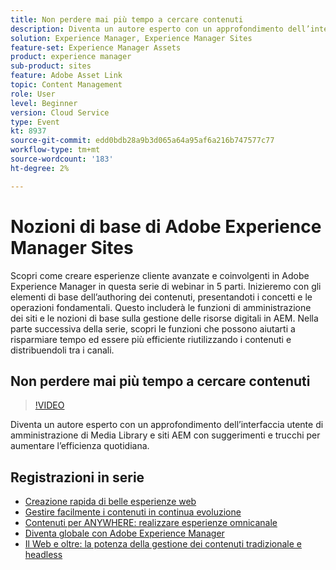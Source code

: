 ```yaml
---
title: Non perdere mai più tempo a cercare contenuti
description: Diventa un autore esperto con un approfondimento dell’interfaccia utente di amministrazione di Media Library e siti AEM con suggerimenti e trucchi per aumentare l’efficienza quotidiana
solution: Experience Manager, Experience Manager Sites
feature-set: Experience Manager Assets
product: experience manager
sub-product: sites
feature: Adobe Asset Link
topic: Content Management
role: User
level: Beginner
version: Cloud Service
type: Event
kt: 8937
source-git-commit: edd0bdb28a9b3d065a64a95af6a216b747577c77
workflow-type: tm+mt
source-wordcount: '183'
ht-degree: 2%

---
```


# Nozioni di base di Adobe Experience Manager Sites 

Scopri come creare esperienze cliente avanzate e coinvolgenti in Adobe Experience Manager in questa serie di webinar in 5 parti. Inizieremo con gli elementi di base dell’authoring dei contenuti, presentandoti i concetti e le operazioni fondamentali. Questo includerà le funzioni di amministrazione dei siti e le nozioni di base sulla gestione delle risorse digitali in AEM. Nella parte successiva della serie, scopri le funzioni che possono aiutarti a risparmiare tempo ed essere più efficiente riutilizzando i contenuti e distribuendoli tra i canali.

## Non perdere mai più tempo a cercare contenuti

>[!VIDEO](https://video.tv.adobe.com/v/336983/?quality=12&learn=on&hidetitle=true)

Diventa un autore esperto con un approfondimento dell’interfaccia utente di amministrazione di Media Library e siti AEM con suggerimenti e trucchi per aumentare l’efficienza quotidiana.

## Registrazioni in serie

* [Creazione rapida di belle esperienze web](authoring-fundamentals.md)
* [Gestire facilmente i contenuti in continua evoluzione](collaboration-tools.md)
* [Contenuti per ANYWHERE: realizzare esperienze omnicanale](omnichannel-experiences.md)
* [Diventa globale con Adobe Experience Manager](multi-site-management-web-translation.md)
* [Il Web e oltre: la potenza della gestione dei contenuti tradizionale e headless](traditional-headless-content-management.md)
